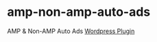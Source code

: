 # amp-non-amp-auto-ads
AMP &amp; Non-AMP Auto Ads
[Wordpress Plugin](https://wordpress.org/plugins/amp-non-amp-auto-ads/)
